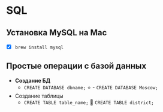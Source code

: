 # SQL

## Установка MySQL на Mac

- [x] `brew install mysql`

## Простые операции с базой данных

- **Создание БД**
  - `CREATE DATABASE dbname;` :star: - `CREATE DATABASE Moscow;`
- Создание таблицы
  - `CREATE TABLE table_name;` :star2: `CREATE TABLE district;`
